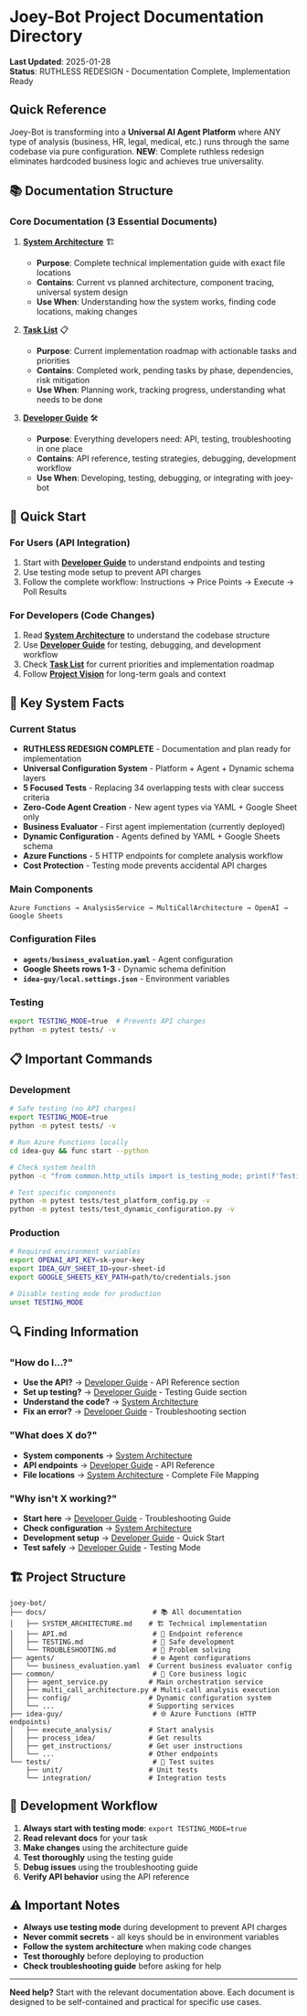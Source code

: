 # Joey-Bot Project Documentation Directory

**Last Updated**: 2025-01-28  
**Status**: RUTHLESS REDESIGN - Documentation Complete, Implementation Ready

## Quick Reference

Joey-Bot is transforming into a **Universal AI Agent Platform** where ANY type of analysis (business, HR, legal, medical, etc.) runs through the same codebase via pure configuration. **NEW**: Complete ruthless redesign eliminates hardcoded business logic and achieves true universality.

## 📚 Documentation Structure

### Core Documentation (3 Essential Documents)

1. **[System Architecture](docs/SYSTEM_ARCHITECTURE.md)** 🏗️
   - **Purpose**: Complete technical implementation guide with exact file locations
   - **Contains**: Current vs planned architecture, component tracing, universal system design
   - **Use When**: Understanding how the system works, finding code locations, making changes

2. **[Task List](docs/TASKLIST.md)** 📋
   - **Purpose**: Current implementation roadmap with actionable tasks and priorities
   - **Contains**: Completed work, pending tasks by phase, dependencies, risk mitigation
   - **Use When**: Planning work, tracking progress, understanding what needs to be done

3. **[Developer Guide](docs/DEVELOPER_GUIDE.md)** 🛠️
   - **Purpose**: Everything developers need: API, testing, troubleshooting in one place
   - **Contains**: API reference, testing strategies, debugging, development workflow
   - **Use When**: Developing, testing, debugging, or integrating with joey-bot

## 🚀 Quick Start

### For Users (API Integration)
1. Start with **[Developer Guide](docs/DEVELOPER_GUIDE.md)** to understand endpoints and testing
2. Use testing mode setup to prevent API charges
3. Follow the complete workflow: Instructions → Price Points → Execute → Poll Results

### For Developers (Code Changes)
1. Read **[System Architecture](docs/SYSTEM_ARCHITECTURE.md)** to understand the codebase structure
2. Use **[Developer Guide](docs/DEVELOPER_GUIDE.md)** for testing, debugging, and development workflow
3. Check **[Task List](docs/TASKLIST.md)** for current priorities and implementation roadmap
4. Follow **[Project Vision](PROJECT_VISION.md)** for long-term goals and context

## 🎯 Key System Facts

### Current Status
- **RUTHLESS REDESIGN COMPLETE** - Documentation and plan ready for implementation
- **Universal Configuration System** - Platform + Agent + Dynamic schema layers
- **5 Focused Tests** - Replacing 34 overlapping tests with clear success criteria  
- **Zero-Code Agent Creation** - New agent types via YAML + Google Sheet only
- **Business Evaluator** - First agent implementation (currently deployed)
- **Dynamic Configuration** - Agents defined by YAML + Google Sheets schema
- **Azure Functions** - 5 HTTP endpoints for complete analysis workflow
- **Cost Protection** - Testing mode prevents accidental API charges

### Main Components
```
Azure Functions → AnalysisService → MultiCallArchitecture → OpenAI → Google Sheets
```

### Configuration Files
- **`agents/business_evaluation.yaml`** - Agent configuration
- **Google Sheets rows 1-3** - Dynamic schema definition
- **`idea-guy/local.settings.json`** - Environment variables

### Testing
```bash
export TESTING_MODE=true  # Prevents API charges
python -m pytest tests/ -v
```

## 📋 Important Commands

### Development
```bash
# Safe testing (no API charges)
export TESTING_MODE=true
python -m pytest tests/ -v

# Run Azure Functions locally  
cd idea-guy && func start --python

# Check system health
python -c "from common.http_utils import is_testing_mode; print(f'Testing mode: {is_testing_mode()}')"

# Test specific components
python -m pytest tests/test_platform_config.py -v
python -m pytest tests/test_dynamic_configuration.py -v
```

### Production
```bash
# Required environment variables
export OPENAI_API_KEY=sk-your-key
export IDEA_GUY_SHEET_ID=your-sheet-id
export GOOGLE_SHEETS_KEY_PATH=path/to/credentials.json

# Disable testing mode for production
unset TESTING_MODE
```

## 🔍 Finding Information

### "How do I...?"
- **Use the API?** → [Developer Guide](docs/DEVELOPER_GUIDE.md) - API Reference section
- **Set up testing?** → [Developer Guide](docs/DEVELOPER_GUIDE.md) - Testing Guide section
- **Understand the code?** → [System Architecture](docs/SYSTEM_ARCHITECTURE.md)
- **Fix an error?** → [Developer Guide](docs/DEVELOPER_GUIDE.md) - Troubleshooting section

### "What does X do?"
- **System components** → [System Architecture](docs/SYSTEM_ARCHITECTURE.md)
- **API endpoints** → [Developer Guide](docs/DEVELOPER_GUIDE.md) - API Reference
- **File locations** → [System Architecture](docs/SYSTEM_ARCHITECTURE.md) - Complete File Mapping

### "Why isn't X working?"
- **Start here** → [Developer Guide](docs/DEVELOPER_GUIDE.md) - Troubleshooting Guide
- **Check configuration** → [System Architecture](docs/SYSTEM_ARCHITECTURE.md)
- **Development setup** → [Developer Guide](docs/DEVELOPER_GUIDE.md) - Quick Start
- **Test safely** → [Developer Guide](docs/DEVELOPER_GUIDE.md) - Testing Mode

## 🏗️ Project Structure

```
joey-bot/
├── docs/                          # 📚 All documentation
│   ├── SYSTEM_ARCHITECTURE.md    # 🏗️ Technical implementation
│   ├── API.md                     # 🔌 Endpoint reference  
│   ├── TESTING.md                 # 🧪 Safe development
│   └── TROUBLESHOOTING.md         # 🔧 Problem solving
├── agents/                        # ⚙️ Agent configurations
│   └── business_evaluation.yaml  # Current business evaluator config
├── common/                        # 🧠 Core business logic
│   ├── agent_service.py          # Main orchestration service
│   ├── multi_call_architecture.py # Multi-call analysis execution
│   ├── config/                   # Dynamic configuration system
│   └── ...                       # Supporting services
├── idea-guy/                      # 🌐 Azure Functions (HTTP endpoints)
│   ├── execute_analysis/         # Start analysis
│   ├── process_idea/             # Get results
│   ├── get_instructions/         # Get user instructions
│   └── ...                       # Other endpoints
└── tests/                         # 🧪 Test suites
    ├── unit/                     # Unit tests
    └── integration/              # Integration tests
```

## 🎯 Development Workflow

1. **Always start with testing mode**: `export TESTING_MODE=true`
2. **Read relevant docs** for your task
3. **Make changes** using the architecture guide
4. **Test thoroughly** using the testing guide
5. **Debug issues** using the troubleshooting guide
6. **Verify API behavior** using the API reference

## ⚠️ Important Notes

- **Always use testing mode** during development to prevent API charges
- **Never commit secrets** - all keys should be in environment variables
- **Follow the system architecture** when making code changes
- **Test thoroughly** before deploying to production
- **Check troubleshooting guide** before asking for help

---

**Need help?** Start with the relevant documentation above. Each document is designed to be self-contained and practical for specific use cases.